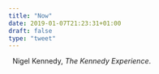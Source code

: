 ```yaml
---
title: "Now"
date: 2019-01-07T21:23:31+01:00
draft: false
type: "tweet"
---
```

<a href="https://itunes.apple.com/fr/album/the-kennedy-experience/262932306" type="application/rss+xml" class="iconfont icon-music" title="rss"></a> &nbsp; Nigel Kennedy, *The Kennedy Experience*.


